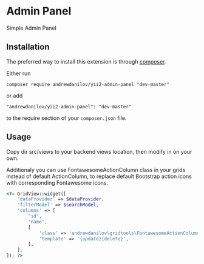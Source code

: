 Admin Panel
===========
Simple Admin Panel

Installation
------------

The preferred way to install this extension is through [composer](http://getcomposer.org/download/).

Either run

```
composer require andrewdanilov/yii2-admin-panel "dev-master"
```

or add

```
"andrewdanilov/yii2-admin-panel": "dev-master"
```

to the require section of your `composer.json` file.


Usage
-----

Copy dir src/views to your backend views location, then modify in on your own.

Additionaly you can use FontawesomeActionColumn class in your grids instead of default ActionColumn, to replace default Bootstrap action icons with corresponding Fontawesome icons.

```php
<?= GridView::widget([
	'dataProvider' => $dataProvider,
	'filterModel' => $searchModel,
	'columns' => [
		'id',
		'name',
		[
			'class' => 'andrewdanilov\gridtools\FontawesomeActionColumn',
			'template' => '{update}{delete}',
		],
	],
]); ?>
```